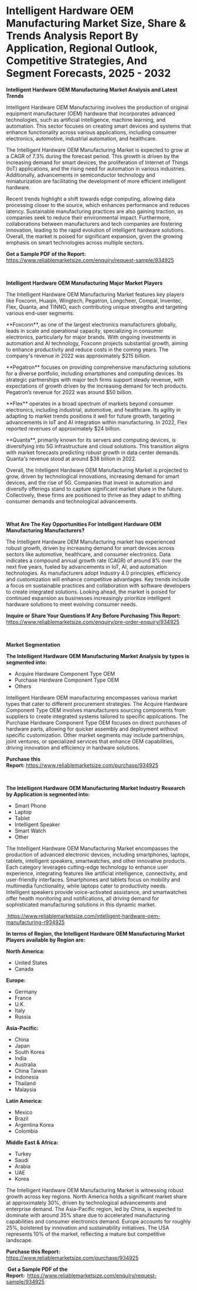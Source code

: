 <p><h1>Intelligent Hardware OEM Manufacturing Market Size, Share & Trends Analysis Report By Application, Regional Outlook, Competitive Strategies, And Segment Forecasts, 2025 - 2032</h1></p><p><strong>Intelligent Hardware OEM Manufacturing Market Analysis and Latest Trends</strong></p>
<p><p>Intelligent Hardware OEM Manufacturing involves the production of original equipment manufacturer (OEM) hardware that incorporates advanced technologies, such as artificial intelligence, machine learning, and automation. This sector focuses on creating smart devices and systems that enhance functionality across various applications, including consumer electronics, automotive, industrial automation, and healthcare.</p><p>The Intelligent Hardware OEM Manufacturing Market is expected to grow at a CAGR of 7.3% during the forecast period. This growth is driven by the increasing demand for smart devices, the proliferation of Internet of Things (IoT) applications, and the rising need for automation in various industries. Additionally, advancements in semiconductor technology and miniaturization are facilitating the development of more efficient intelligent hardware.</p><p>Recent trends highlight a shift towards edge computing, allowing data processing closer to the source, which enhances performance and reduces latency. Sustainable manufacturing practices are also gaining traction, as companies seek to reduce their environmental impact. Furthermore, collaborations between manufacturers and tech companies are fostering innovation, leading to the rapid evolution of intelligent hardware solutions. Overall, the market is poised for significant expansion, given the growing emphasis on smart technologies across multiple sectors.</p></p>
<p><strong>Get a Sample PDF of the Report:&nbsp;</strong> <a href="https://www.reliablemarketsize.com/enquiry/request-sample/934925?utm_campaign=1879&utm_medium=2&utm_source=Github&utm_content=ia&utm_term=18042025&utm_id=intelligent-hardware-oem-manufacturing">https://www.reliablemarketsize.com/enquiry/request-sample/934925</a></p>
<p>&nbsp;</p>
<p><strong>Intelligent Hardware OEM Manufacturing Major Market Players</strong></p>
<p><p>The Intelligent Hardware OEM Manufacturing Market features key players like Foxconn, Huaqin, Wingtech, Pegatron, Longcheer, Compal, Inventec, Flex, Quanta, and TINNO, each contributing unique strengths and targeting various end-user segments.</p><p>**Foxconn**, as one of the largest electronics manufacturers globally, leads in scale and operational capacity, specializing in consumer electronics, particularly for major brands. With ongoing investments in automation and AI technology, Foxconn projects substantial growth, aiming to enhance productivity and reduce costs in the coming years. The company's revenue in 2022 was approximately $215 billion.</p><p>**Pegatron** focuses on providing comprehensive manufacturing solutions for a diverse portfolio, including smartphones and computing devices. Its strategic partnerships with major tech firms support steady revenue, with expectations of growth driven by the increasing demand for tech products. Pegatron’s revenue for 2022 was around $50 billion.</p><p>**Flex** operates in a broad spectrum of markets beyond consumer electronics, including industrial, automotive, and healthcare. Its agility in adapting to market trends positions it well for future growth, targeting advancements in IoT and AI integration within manufacturing. In 2022, Flex reported revenues of approximately $24 billion.</p><p>**Quanta**, primarily known for its servers and computing devices, is diversifying into 5G infrastructure and cloud solutions. This transition aligns with market forecasts predicting robust growth in data center demands. Quanta's revenue stood at around $38 billion in 2022.</p><p>Overall, the Intelligent Hardware OEM Manufacturing Market is projected to grow, driven by technological innovations, increasing demand for smart devices, and the rise of 5G. Companies that invest in automation and diversify offerings stand to capture significant market share in the future. Collectively, these firms are positioned to thrive as they adapt to shifting consumer demands and technological advancements.</p></p>
<p>&nbsp;</p>
<p><strong>What Are The Key Opportunities For Intelligent Hardware OEM Manufacturing Manufacturers?</strong></p>
<p><p>The Intelligent Hardware OEM Manufacturing market has experienced robust growth, driven by increasing demand for smart devices across sectors like automotive, healthcare, and consumer electronics. Data indicates a compound annual growth rate (CAGR) of around 8% over the next five years, fueled by advancements in IoT, AI, and automation technologies. As manufacturers adopt Industry 4.0 principles, efficiency and customization will enhance competitive advantages. Key trends include a focus on sustainable practices and collaboration with software developers to create integrated solutions. Looking ahead, the market is poised for continued expansion as businesses increasingly prioritize intelligent hardware solutions to meet evolving consumer needs.</p></p>
<p><strong>Inquire or Share Your Questions If Any Before Purchasing This Report:</strong> <a href="https://www.reliablemarketsize.com/enquiry/pre-order-enquiry/934925?utm_campaign=1879&utm_medium=2&utm_source=Github&utm_content=ia&utm_term=18042025&utm_id=intelligent-hardware-oem-manufacturing">https://www.reliablemarketsize.com/enquiry/pre-order-enquiry/934925</a></p>
<p>&nbsp;</p>
<p><strong>Market Segmentation</strong></p>
<p><strong>The Intelligent Hardware OEM Manufacturing Market Analysis by types is segmented into:</strong></p>
<p><ul><li>Acquire Hardware Component Type OEM</li><li>Purchase Hardware Component Type OEM</li><li>Others</li></ul></p>
<p><p>Intelligent Hardware OEM manufacturing encompasses various market types that cater to different procurement strategies. The Acquire Hardware Component Type OEM involves manufacturers sourcing components from suppliers to create integrated systems tailored to specific applications. The Purchase Hardware Component Type OEM focuses on direct purchases of hardware parts, allowing for quicker assembly and deployment without specific customization. Other market segments may include partnerships, joint ventures, or specialized services that enhance OEM capabilities, driving innovation and efficiency in hardware solutions.</p></p>
<p><strong>Purchase this Report:&nbsp;</strong><a href="https://www.reliablemarketsize.com/purchase/934925?utm_campaign=1879&utm_medium=2&utm_source=Github&utm_content=ia&utm_term=18042025&utm_id=intelligent-hardware-oem-manufacturing">https://www.reliablemarketsize.com/purchase/934925</a></p>
<p>&nbsp;</p>
<p><strong>The Intelligent Hardware OEM Manufacturing Market Industry Research by Application is segmented into:</strong></p>
<p><ul><li>Smart Phone</li><li>Laptop</li><li>Tablet</li><li>Intelligent Speaker</li><li>Smart Watch</li><li>Other</li></ul></p>
<p><p>The Intelligent Hardware OEM Manufacturing Market encompasses the production of advanced electronic devices, including smartphones, laptops, tablets, intelligent speakers, smartwatches, and other innovative products. Each category leverages cutting-edge technology to enhance user experience, integrating features like artificial intelligence, connectivity, and user-friendly interfaces. Smartphones and tablets focus on mobility and multimedia functionality, while laptops cater to productivity needs. Intelligent speakers provide voice-activated assistance, and smartwatches offer health monitoring and notifications, all driving demand for sophisticated manufacturing solutions in this dynamic market.</p></p>
<p><a href="https://www.reliablemarketsize.com/intelligent-hardware-oem-manufacturing-r934925?utm_campaign=1879&utm_medium=2&utm_source=Github&utm_content=ia&utm_term=18042025&utm_id=intelligent-hardware-oem-manufacturing">&nbsp;https://www.reliablemarketsize.com/intelligent-hardware-oem-manufacturing-r934925</a></p>
<p><strong>In terms of Region, the Intelligent Hardware OEM Manufacturing Market Players available by Region are:</strong></p>
<p>
    <p> <strong> North America: </strong>
        <ul>
            <li>United States</li>
            <li>Canada</li>
        </ul>
        </p> 
    <p> <strong> Europe: </strong>
        <ul>
            <li>Germany</li>
            <li>France</li>
            <li>U.K.</li>
            <li>Italy</li>
            <li>Russia</li>
        </ul>
        </p> 
    <p> <strong> Asia-Pacific: </strong>
        <ul>
            <li>China</li>
            <li>Japan</li>
            <li>South Korea</li>
            <li>India</li>
            <li>Australia</li>
            <li>China Taiwan</li>
            <li>Indonesia</li>
            <li>Thailand</li>
            <li>Malaysia</li>
        </ul>
        </p> 
    <p> <strong> Latin America: </strong>
        <ul>
            <li>Mexico</li>
            <li>Brazil</li>
            <li>Argentina Korea</li>
            <li>Colombia</li>
        </ul>
        </p> 
    <p> <strong> Middle East & Africa: </strong>
        <ul>
            <li>Turkey</li>
            <li>Saudi</li>
            <li>Arabia</li>
            <li>UAE</li>
            <li>Korea</li>
        </ul>
    </p>
    </p>
<p><p>The Intelligent Hardware OEM Manufacturing Market is witnessing robust growth across key regions. North America holds a significant market share at approximately 30%, driven by technological advancements and enterprise demand. The Asia-Pacific region, led by China, is expected to dominate with around 35% share due to accelerated manufacturing capabilities and consumer electronics demand. Europe accounts for roughly 25%, bolstered by innovation and sustainability initiatives. The USA represents 10% of the market, reflecting a mature but competitive landscape.</p></p>
<p><strong>Purchase this Report: </strong><a href="https://www.reliablemarketsize.com/purchase/934925?utm_campaign=1879&utm_medium=2&utm_source=Github&utm_content=ia&utm_term=18042025&utm_id=intelligent-hardware-oem-manufacturing">https://www.reliablemarketsize.com/purchase/934925</a></p>
<p>&nbsp;<strong>Get a Sample PDF of the Report:&nbsp;&nbsp;</strong><a href="https://www.reliablemarketsize.com/enquiry/request-sample/934925?utm_campaign=1879&utm_medium=2&utm_source=Github&utm_content=ia&utm_term=18042025&utm_id=intelligent-hardware-oem-manufacturing">https://www.reliablemarketsize.com/enquiry/request-sample/934925</a></p>
<p><strong></strong></p>
<p><p></p><p></p><p></p></p>